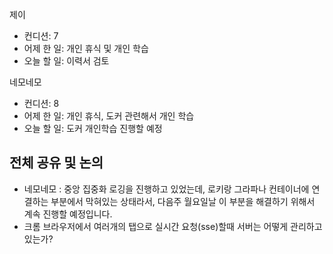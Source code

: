 
제이
- 컨디션: 7
- 어제 한 일: 개인 휴식 및 개인 학습
- 오늘 할 일: 이력서 검토

네모네모
 - 컨디션: 8
- 어제 한 일: 개인 휴식, 도커 관련해서 개인 학습 
- 오늘 할 일: 도커 개인학습 진행할 예정

## 전체 공유 및 논의
- 네모네모 : 중앙 집중화 로깅을 진행하고 있었는데, 로키랑 그라파나 컨테이너에 연결하는 부분에서 막혀있는 상태라서, 다음주 월요일날 이 부분을 해결하기 위해서 계속 진행할 예정입니다.
- 크롬 브라우저에서 여러개의 탭으로 실시간 요청(sse)할때 서버는 어떻게 관리하고 있는가?
